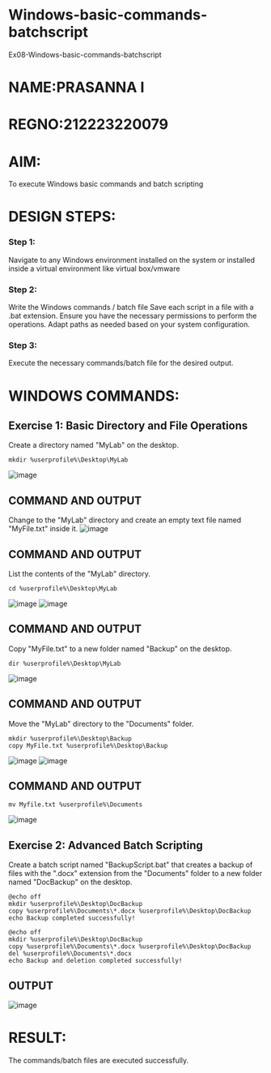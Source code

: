 # Windows-basic-commands-batchscript
Ex08-Windows-basic-commands-batchscript
# NAME:PRASANNA I
# REGNO:212223220079

# AIM:
To execute Windows basic commands and batch scripting

# DESIGN STEPS:

### Step 1:

Navigate to any Windows environment installed on the system or installed inside a virtual environment like virtual box/vmware 

### Step 2:

Write the Windows commands / batch file
Save each script in a file with a .bat extension.
Ensure you have the necessary permissions to perform the operations.
Adapt paths as needed based on your system configuration.
### Step 3:

Execute the necessary commands/batch file for the desired output. 




# WINDOWS COMMANDS:
## Exercise 1: Basic Directory and File Operations
Create a directory named "MyLab" on the desktop.
```
mkdir %userprofile%\Desktop\MyLab
```
![image](https://github.com/prasanna2006I/Windows-basic-commands-batchscript/assets/150161282/6a63c3db-b025-4bac-a9cd-3ebc36e8a87e)


## COMMAND AND OUTPUT

Change to the "MyLab" directory and create an empty text file named "MyFile.txt" inside it.
![image](https://github.com/prasanna2006I/Windows-basic-commands-batchscript/assets/150161282/d87c334e-f6ec-43cb-81c4-60598da13e1f)



## COMMAND AND OUTPUT

List the contents of the "MyLab" directory.
```
cd %userprofile%\Desktop\MyLab
```
![image](https://github.com/prasanna2006I/Windows-basic-commands-batchscript/assets/150161282/3ce203e4-d4ed-4017-8b41-f694945ae1ac)
![image](https://github.com/prasanna2006I/Windows-basic-commands-batchscript/assets/150161282/dac1c88a-5729-445d-89cd-1327e932cb30)


## COMMAND AND OUTPUT

Copy "MyFile.txt" to a new folder named "Backup" on the desktop.
```
dir %userprofile%\Desktop\MyLab
```
![image](https://github.com/prasanna2006I/Windows-basic-commands-batchscript/assets/150161282/27e79fec-b443-4ed8-b00f-de45cb430a36)

## COMMAND AND OUTPUT

Move the "MyLab" directory to the "Documents" folder.
```
mkdir %userprofile%\Desktop\Backup
copy MyFile.txt %userprofile%\Desktop\Backup
```
![image](https://github.com/prasanna2006I/Windows-basic-commands-batchscript/assets/150161282/7d1c687a-68a3-4820-8af3-77d288edf4aa)
![image](https://github.com/prasanna2006I/Windows-basic-commands-batchscript/assets/150161282/0a66ac4b-0ea1-468a-a7dd-dd43d940dfcd)


## COMMAND AND OUTPUT
```
mv Myfile.txt %userprofile%\Documents
```
![image](https://github.com/prasanna2006I/Windows-basic-commands-batchscript/assets/150161282/ec55c4cc-6d46-4ad5-89db-70510bd00f62)


## Exercise 2: Advanced Batch Scripting
Create a batch script named "BackupScript.bat" that creates a backup of files with the ".docx" extension from the "Documents" folder to a new folder named "DocBackup" on the desktop.
```
@echo off
mkdir %userprofile%\Desktop\DocBackup
copy %userprofile%\Documents\*.docx %userprofile%\Desktop\DocBackup
echo Backup completed successfully!
```
```
@echo off
mkdir %userprofile%\Desktop\DocBackup
copy %userprofile%\Documents\*.docx %userprofile%\Desktop\DocBackup
del %userprofile%\Documents\*.docx
echo Backup and deletion completed successfully!
```






## OUTPUT
![image](https://github.com/prasanna2006I/Windows-basic-commands-batchscript/assets/150161282/c87fd264-4312-451b-ab93-f4ce9e81b382)





# RESULT:
The commands/batch files are executed successfully.

